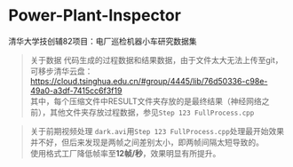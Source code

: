 # Power-Plant-Inspector
清华大学技创辅82项目：电厂巡检机器小车研究数据集  

> 关于数据
代码生成的过程数据和结果数据，由于文件太大无法上传至git，可移步清华云盘：  
<u>https://cloud.tsinghua.edu.cn/#group/4445/lib/76d50336-c98e-49a0-a3df-7415cc6f3f19</u>  
其中，每个压缩文件中RESULT文件夹存放的是最终结果（神经网络之前），其他文件夹存放过程数据，参见`Step 123 FullProcess.cpp`  

> 关于前期视频处理
`dark.avi`用`Step 123 FullProcess.cpp`处理最开始效果并不好，但后来发现是两帧之间差别太小，即两帧间隔太短导致的。  
使用<kbd>格式工厂</kbd>降低帧率至**12帧/秒**，效果明显有所提升。
